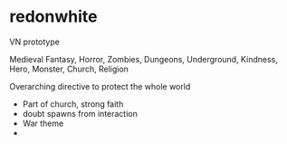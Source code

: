 redonwhite
==========

VN prototype

Medieval Fantasy, Horror, Zombies, Dungeons, Underground, Kindness, Hero, Monster, Church, Religion

Overarching directive to protect the whole world
- Part of church, strong faith
- doubt spawns from interaction
- War theme
- 
